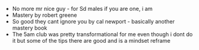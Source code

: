 - No more mr nice guy - for Sd males if you are one, i am
- Mastery by robert greene
- So good they cant ignore you by cal newport - basically another mastery book
- The 5am club was pretty transformational for me even though i dont do it but some of the tips there are good and is a mindset reframe


